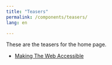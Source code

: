 ```yaml
---
title: "Teasers"
permalink: /components/teasers/
lang: en

---
```


These are the teasers for the home page.

* [Making The Web Accessible](/components/teasers/mwa/)